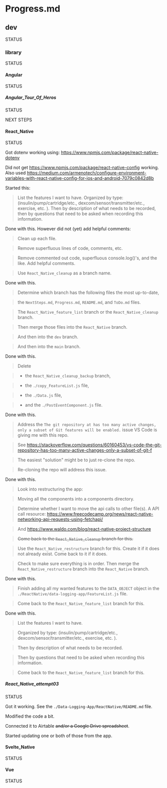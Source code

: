# Progress.md

## dev

STATUS

### library

STATUS

#### Angular

STATUS

##### Angular_Tour_Of_Heros

STATUS

NEXT STEPS

#### React_Native

STATUS

Got dotenv working using: https://www.npmjs.com/package/react-native-dotenv

Did not get https://www.npmjs.com/package/react-native-config working. Also used https://medium.com/armenotech/configure-environment-variables-with-react-native-config-for-ios-and-android-7079c0842d8b

Started this:

> List the features I want to have. Organized by type: (insulin/pump/cartridge/etc., dexcom/sensor/transmitter/etc., exercise, etc. ). Then by description of what needs to be recorded, then by questions that need to be asked when recording this information.

Done with this. However did not (yet) add helpful comments:

> Clean up each file.

> Remove superfluous lines of code, comments, etc.

> Remove commented out code, superfluous console.log()'s, and the like. Add helpful comments.

> Use `React_Native_cleanup` as a branch name.

Done with this.

> Determine which branch has the following files the most up-to-date,

> the `NextSteps.md`, `Progress.md`, `README.md`, and `ToDo.md` files.

> The `React_Native_feature_list` branch or the `React_Native_cleanup` branch.

> Then merge those files into the `React_Native` branch.

> And then into the `dev` branch.

> And then into the `main` branch.

Done with this.

> Delete

> - the `React_Native_cleanup_backup` branch,

> - the `./copy_FeatureList.js` file,

> - the `./Data.js` file,

> - and the `./PostEventComponent.js` file.

Done with this.

> Address the `The git repository at has too many active changes, only a subset of Git features will be enabled.` issue VS Code is giving me with this repo.

> See https://stackoverflow.com/questions/60160453/vs-code-the-git-repository-has-too-many-active-changes-only-a-subset-of-git-f

> The easiest "solution" might be to just re-clone the repo.

> Re-cloning the repo will address this issue.

Done with this.

> Look into restructuring the app:

> Moving all the components into a components directory.

> Determine whether I want to move the api calls to other file(s). A API call resource: https://www.freecodecamp.org/news/react-native-networking-api-requests-using-fetchapi/

> And https://www.waldo.com/blog/react-native-project-structure

> ~~Come back to the `React_Native_cleanup` branch for this.~~

> Use the `React_Native_restructure` branch for this. Create it if it does not already exist. Come back to it if it does.

> Check to make sure everything is in order. Then merge the `React_Native_restructure` branch into the `React_Native` branch.

Done with this.

> Finish adding all my wanted features to the `DATA_OBJECT` object in the `./ReactNative/data-logging-app/FeatureList.js` file.

> Come back to the `React_Native_feature_list` branch for this.

Done with this.

> List the features I want to have.

> Organized by type: (insulin/pump/cartridge/etc., dexcom/sensor/transmitter/etc., exercise, etc. ).

> Then by description of what needs to be recorded.

> Then by questions that need to be asked when recording this information.

> Come back to the `React_Native_feature_list` branch for this.

##### React_Native_attempt03

STATUS

Got it working. See the `./Data-Logging-App/ReactNative/README.md` file.

Modified the code a bit.

Connected it to Airtable ~~and/or a Google Drive spreadsheet~~.

Started updating one or both of those from the app.

#### Svelte_Native

STATUS

#### Vue

STATUS
